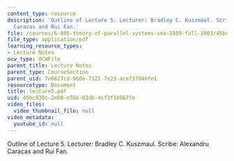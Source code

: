 ```yaml
---
content_type: resource
description: 'Outline of Lecture 5. Lecturer: Bradley C. Kuszmaul. Scribe: Alexandru
  Caracas and Rui Fan.'
file: /courses/6-895-theory-of-parallel-systems-sma-5509-fall-2003/45bc830c2e00e55e83db4cf3f1e067fe_lecture5.pdf
file_type: application/pdf
learning_resource_types:
- Lecture Notes
ocw_type: OCWFile
parent_title: Lecture Notes
parent_type: CourseSection
parent_uid: 7e6827cd-960e-7321-7e23-ace737046fe1
resourcetype: Document
title: lecture5.pdf
uid: 45bc830c-2e00-e55e-83db-4cf3f1e067fe
video_files:
  video_thumbnail_file: null
video_metadata:
  youtube_id: null
---
```

Outline of Lecture 5. Lecturer: Bradley C. Kuszmaul. Scribe: Alexandru Caracas and Rui Fan.

